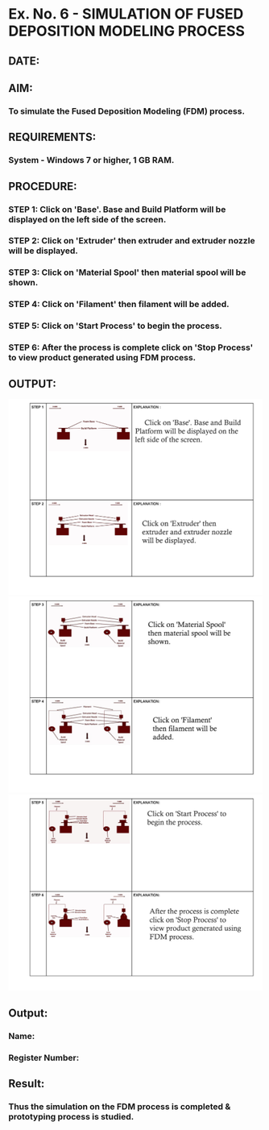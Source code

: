 # Ex. No. 6 - SIMULATION OF FUSED DEPOSITION MODELING PROCESS

## DATE: 
## AIM:
### To simulate the Fused Deposition Modeling (FDM) process.

## REQUIREMENTS:
### System - Windows 7 or higher, 1 GB RAM.

## PROCEDURE:
### STEP 1: Click on 'Base'. Base and Build Platform will be displayed on the left side of the screen.
### STEP 2: Click on 'Extruder' then extruder and extruder nozzle will be displayed.
### STEP 3: Click on 'Material Spool' then material spool will be shown.
### STEP 4: Click on 'Filament' then filament will be added.
### STEP 5: Click on 'Start Process' to begin the process.
### STEP 6: After the process is complete click on 'Stop Process' to view product generated using FDM process.

## OUTPUT:
![123_1](https://raw.githubusercontent.com/sudharsanakumar18/Ex.-No---6.-SIMULATION-OF-FUSED-DEPOSITION-MODELING-PROCESS/main/empd%206%201%20edit%201.png)
![123_2](https://raw.githubusercontent.com/sudharsanakumar18/Ex.-No---6.-SIMULATION-OF-FUSED-DEPOSITION-MODELING-PROCESS/main/empd%202.jpeg)
![123_3](https://raw.githubusercontent.com/sudharsanakumar18/Ex.-No---6.-SIMULATION-OF-FUSED-DEPOSITION-MODELING-PROCESS/main/empd%206%203%20edit%203.png)

## Output:

### Name:
### Register Number:

## Result:
### Thus the simulation on the FDM process is completed & prototyping process is studied.
